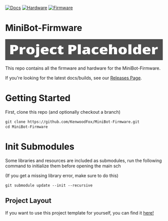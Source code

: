 [![Docs](https://github.com/KenwoodFox/MiniBot-Firmware/actions/workflows/docs_workflow.yml/badge.svg)](https://github.com/KenwoodFox/MiniBot-Firmware/actions/workflows/docs_workflow.yml)
[![Hardware](https://github.com/KenwoodFox/MiniBot-Firmware/actions/workflows/hardware_workflow.yml/badge.svg)](https://github.com/KenwoodFox/MiniBot-Firmware/actions/workflows/hardware_workflow.yml)
[![Firmware](https://github.com/KenwoodFox/MiniBot-Firmware/actions/workflows/firmware_workflow.yml/badge.svg)](https://github.com/KenwoodFox/MiniBot-Firmware/actions/workflows/firmware_workflow.yml)


# MiniBot-Firmware

![Banner](Static/Banner.png)

This repo contains all the firmware and hardware for the MiniBot-Firmware.

If you're looking for the latest docs/builds, see our [Releases Page](https://github.com/KenwoodFox/MiniBot-Firmware/releases).

# Getting Started

First, clone this repo (and optionally checkout a branch)

```shell
git clone https://github.com/KenwoodFox/MiniBot-Firmware.git
cd MiniBot-Firmware
```

# Init Submodules

Some libraries and resources are included as submodules, run the following
command to initialize them before opening the main sch

(If you get a missing library error, make sure to do this)

```shell
git submodule update --init --recursive
```


## Project Layout

If you want to use this project template for yourself, you can find it [here!](https://github.com/KenwoodFox/Project-Template)
